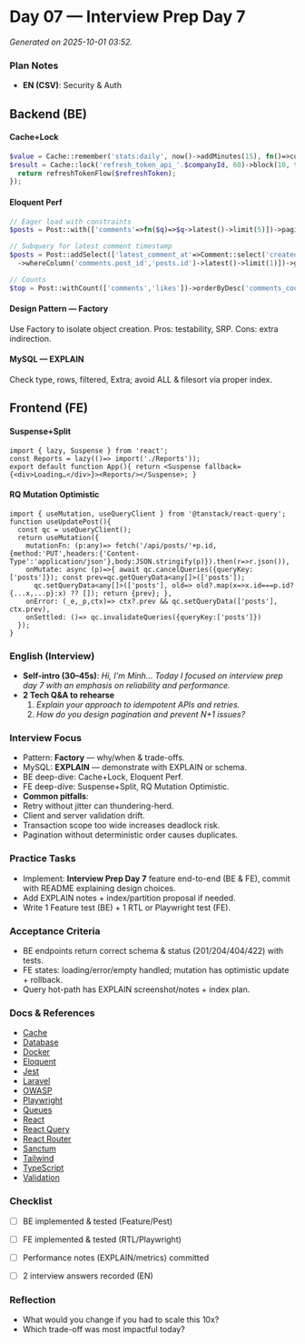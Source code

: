 # Day 07 — Interview Prep Day 7

_Generated on 2025-10-01 03:52._

### Plan Notes
- **EN (CSV)**: Security & Auth

## Backend (BE)

#### Cache+Lock
```php
$value = Cache::remember('stats:daily', now()->addMinutes(15), fn()=>computeStats());
$result = Cache::lock('refresh_token_api_'.$companyId, 60)->block(10, function () use ($refreshToken) {
  return refreshTokenFlow($refreshToken);
});
```

#### Eloquent Perf
```php
// Eager load with constraints
$posts = Post::with(['comments'=>fn($q)=>$q->latest()->limit(5)])->paginate(20);

// Subquery for latest comment timestamp
$posts = Post::addSelect(['latest_comment_at'=>Comment::select('created_at')
  ->whereColumn('comments.post_id','posts.id')->latest()->limit(1)])->get();

// Counts
$top = Post::withCount(['comments','likes'])->orderByDesc('comments_count')->limit(50)->get();
```

#### Design Pattern — Factory
Use Factory to isolate object creation.
Pros: testability, SRP. Cons: extra indirection.

#### MySQL — EXPLAIN
Check type, rows, filtered, Extra; avoid ALL & filesort via proper index.

## Frontend (FE)

#### Suspense+Split
```tsx
import { lazy, Suspense } from 'react';
const Reports = lazy(()=> import('./Reports'));
export default function App(){ return <Suspense fallback={<div>Loading…</div>}><Reports/></Suspense>; }
```

#### RQ Mutation Optimistic
```tsx
import { useMutation, useQueryClient } from '@tanstack/react-query';
function useUpdatePost(){
  const qc = useQueryClient();
  return useMutation({
    mutationFn: (p:any)=> fetch('/api/posts/'+p.id,{method:'PUT',headers:{'Content-Type':'application/json'},body:JSON.stringify(p)}).then(r=>r.json()),
    onMutate: async (p)=>{ await qc.cancelQueries({queryKey:['posts']}); const prev=qc.getQueryData<any[]>(['posts']);
      qc.setQueryData<any[]>(['posts'], old=> old?.map(x=>x.id===p.id?{...x,...p}:x) ?? []); return {prev}; },
    onError: (_e,_p,ctx)=> ctx?.prev && qc.setQueryData(['posts'], ctx.prev),
    onSettled: ()=> qc.invalidateQueries({queryKey:['posts']})
  });
}
```

### English (Interview)
- **Self-intro (30–45s)**: *Hi, I'm Minh… Today I focused on interview prep day 7 with an emphasis on reliability and performance.*
- **2 Tech Q&A to rehearse**
  1) *Explain your approach to idempotent APIs and retries.*
  2) *How do you design pagination and prevent N+1 issues?*


### Interview Focus
- Pattern: **Factory** — why/when & trade-offs.
- MySQL: **EXPLAIN** — demonstrate with EXPLAIN or schema.
- BE deep-dive: Cache+Lock, Eloquent Perf.
- FE deep-dive: Suspense+Split, RQ Mutation Optimistic.
- **Common pitfalls**:
- Retry without jitter can thundering-herd.
- Client and server validation drift.
- Transaction scope too wide increases deadlock risk.
- Pagination without deterministic order causes duplicates.


### Practice Tasks
- Implement: **Interview Prep Day 7** feature end-to-end (BE & FE), commit with README explaining design choices.
- Add EXPLAIN notes + index/partition proposal if needed.
- Write 1 Feature test (BE) + 1 RTL or Playwright test (FE).


### Acceptance Criteria
- BE endpoints return correct schema & status (201/204/404/422) with tests.
- FE states: loading/error/empty handled; mutation has optimistic update + rollback.
- Query hot-path has EXPLAIN screenshot/notes + index plan.


### Docs & References
- [Cache](https://laravel.com/docs/cache)
- [Database](https://dev.mysql.com/doc/)
- [Docker](https://docs.docker.com/)
- [Eloquent](https://laravel.com/docs/eloquent)
- [Jest](https://jestjs.io/docs/getting-started)
- [Laravel](https://laravel.com/docs)
- [OWASP](https://owasp.org/www-project-top-ten/)
- [Playwright](https://playwright.dev/docs/intro)
- [Queues](https://laravel.com/docs/queues)
- [React](https://react.dev/learn)
- [React Query](https://tanstack.com/query/latest)
- [React Router](https://reactrouter.com/en/main)
- [Sanctum](https://laravel.com/docs/sanctum)
- [Tailwind](https://tailwindcss.com/docs)
- [TypeScript](https://www.typescriptlang.org/docs/)
- [Validation](https://laravel.com/docs/validation)

### Checklist
- [ ] BE implemented & tested (Feature/Pest)
- [ ] FE implemented & tested (RTL/Playwright)
- [ ] Performance notes (EXPLAIN/metrics) committed
- [ ] 2 interview answers recorded (EN)


### Reflection
- What would you change if you had to scale this 10x?
- Which trade-off was most impactful today?